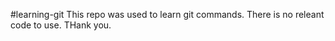#learning-git
This repo was used to learn git commands. There is no releant code to use.
THank you.
